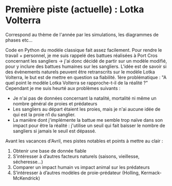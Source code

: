 <h1>Première piste (actuelle) : Lotka Volterra</h1>

Correspond au thème de l'année par les simulations, les diagrammes de phases etc...

Code en Python du modèle classique fait assez facilement.
Pour rendre le travail + personnel, je me suis rappelé des battues réalisées à Port Cros concernant les sangliers -> j'ai donc décidé de partir sur un modèle modifié, pour y inclure des battues humaines sur les sangliers.
L'idée est de savoir si des évènements naturels peuvent être retranscrits sur le modèle Lotka Volterra, le but est de mettre en question sa fiabilité.
1ère problématique : "A quel point le modèle Lotka Volterra se rapproche-t-il de la réalité ?"
Cependant je me suis heurté aux problèmes suivants :
* Je n'ai pas de données concernant la natalité, mortalité ni même un nombre général de proies et prédateurs
* Les sangliers au départ étaient les proies, mais je n'ai aucune idée de qui est la proie n1 du sanglier.
* La manière dont j'implémente la battue me semble trop naïve dans son impact pour être la réalité : j'utilise un seuil qui fait baisser le nombre de sangliers si jamais le seuil est dépassé.

Avant les vacances d'Avril, mes pistes notables et points à mettre au clair : 
1. Obtenir une base de donnée fiable
2. S’intéresser à d’autres facteurs naturels (saisons, vieillesse,
sécheresse...)
3. Comparer un impact humain vs impact animal sur les
prédateurs
4. S’intéresser à d’autres modèles de proie-prédateur (Holling,
Kermack-McKendrick)
